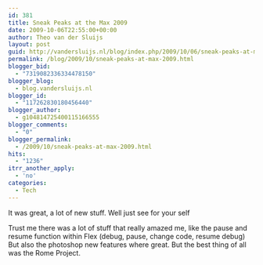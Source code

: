 ```yaml
---
id: 381
title: Sneak Peaks at the Max 2009
date: 2009-10-06T22:55:00+00:00
author: Theo van der Sluijs
layout: post
guid: http://vandersluijs.nl/blog/index.php/2009/10/06/sneak-peaks-at-max-2009/
permalink: /blog/2009/10/sneak-peaks-at-max-2009.html
blogger_bid:
  - "7319082336334478150"
blogger_blog:
  - blog.vandersluijs.nl
blogger_id:
  - "117262830180456440"
blogger_author:
  - g104814725400115166555
blogger_comments:
  - "0"
blogger_permalink:
  - /2009/10/sneak-peaks-at-max-2009.html
hits:
  - "1236"
itrr_another_apply:
  - 'no'
categories:
  - Tech
---
```

It was great, a lot of new stuff. Well just see for your self 

<div>
  <div>
  </div>
</div>

<a name="more"></a> Trust me there was a lot of stuff that really amazed me, like the pause and resume function within Flex (debug, pause, change code, resume debug) But also the photoshop new features where great. But the best thing of all was the Rome Project.